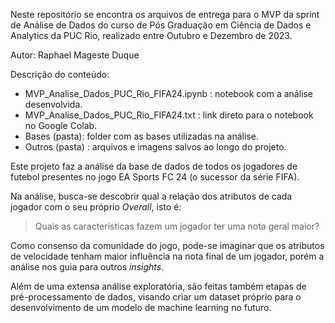 Neste repositório se encontra os arquivos de entrega para o MVP da sprint de Análise de Dados do curso de Pós Graduação em Ciência de Dados e Analytics da PUC Rio, realizado entre Outubro e Dezembro de 2023.

Autor: Raphael Mageste Duque

Descrição do conteúdo:

- MVP_Analise_Dados_PUC_Rio_FIFA24.ipynb : notebook com a análise desenvolvida.
- MVP_Analise_Dados_PUC_Rio_FIFA24.txt : link direto para o notebook no Google Colab.
- Bases (pasta): folder com as bases utilizadas na análise.
- Outros (pasta) : arquivos e imagens salvos ao longo do projeto.


Este projeto faz a análise da base de dados de todos os jogadores de futebol presentes no jogo EA Sports FC 24 (o sucessor da série FIFA).

Na análise, busca-se descobrir qual a relação dos atributos de cada jogador com o seu próprio *Overall*, isto é:

> Quais as características fazem um jogador ter uma nota geral maior?

Como consenso da comunidade do jogo, pode-se imaginar que os atributos de velocidade tenham maior influência na nota final de um jogador, porém a análise nos guia para outros *insights*.

Além de uma extensa análise exploratória, são feitas também etapas de pré-processamento de dados, visando criar um dataset próprio para o desenvolvimento de um modelo de machine learning no futuro.



 